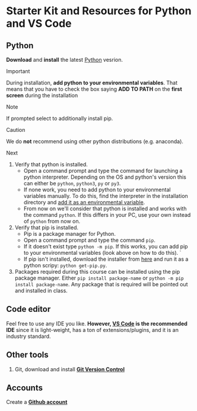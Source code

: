 # Starter Kit and Resources for Python and VS Code  
## Python
**Download** and **install** the latest [Python](https://www.python.org/downloads/) vesrion.

> [!IMPORTANT]  
> During installation, **add python to your environmental variables**. That means that you have to check the box saying **ADD TO PATH** on the **first screen** during the installation

> [!NOTE]
> If prompted select to additionally install pip.

> [!CAUTION]
> We do **not** recommend using other python distributions (e.g. anaconda). 

Next

1. Verify that python is installed.
    - Open a command prompt and type the command for launching a python interpreter. Depending on the OS and python's version this can either be `python`, `python3`, `py` or `py3`.
    - If none work, you need to add python to your environmental variables manually. To do this, find the interpreter in the installation directory and [add it as an environmental variable](https://www.computerhope.com/issues/ch000549.htm).
    - From now on we'll consider that python is installed and works with the command `python`. If this differs in your PC, use your own instead of `python` from now on.
2. Verify that pip is installed.
    - Pip is a package manager for Python.
    - Open a command prompt and type the command `pip`.
    - If it doesn't exist type `python -m pip`. If this works, you can add pip to your environmental variables (look above on how to do this). `
    - If pip isn't installed, download the installer from [here](https://bootstrap.pypa.io/get-pip.py) and run it as a python scripy: `python get-pip.py`.
3. Packages required during this course can be installed using the pip package manager. Either `pip install package-name` or `python -m pip install package-name`. Any package that is required will be pointed out and installed in class.

## Code editor
Feel free to use any IDE you like. **However, [VS Code](https://code.visualstudio.com/) is the recommended IDE** since it is light-weight, has a ton of extensions/plugins, and it is an industry standard. 

## Other tools
1. Git, download and install **[Git Version Control](https://git-scm.com/downloads)**

## Accounts
Create a **[Github account](https://github.com/join)**

